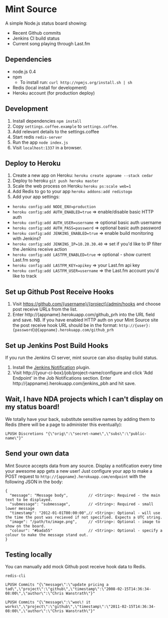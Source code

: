Mint Source
=========

A simple Node.js status board showing:

- Recent Github commits
- Jenkins CI build status
- Current song playing through Last.fm

Dependencies
------------

- node.js 0.4
- npm
  - To install run: `curl http://npmjs.org/install.sh | sh`
- Redis (local install for development)
- Heroku account (for production deploy)

Development
------------

1. Install dependencies `npm install`
2. Copy `settings.coffee.example` to `settings.coffee`.
3. Add relevant details to the settings.coffee
4. Start redis `redis-server`
5. Run the app `node index.js`
6. Visit `localhost:1337` in a browser.

Deploy to Heroku
------------

1. Create a new app on Heroku: `heroku create appname --stack cedar`
2. Deploy to heroku `git push heroku master`
3. Scale the web process on Heroku `heroku ps:scale web=1`
4. Add Redis to go to your app `heroku addons:add redistogo`
5. Add your app settings:
  - `heroku config:add NODE_ENV=production`
  - `heroku config:add AUTH_ENABLED=true` => enable/disable basic HTTP auth
  - `heroku config:add AUTH_USER=username` => optional basic auth username
  - `heroku config:add AUTH_PASS=password` => optional basic auth password
  - `heroku config:add JENKINS_ENABLED=true` => enable build monitoring with Jenkins?
  - `heroku config:add JENKINS_IP=10.20.30.40` => set if you'd like to IP filter the Jenkins receive action
  - `heroku config:add LASTFM_ENABLED=true` => optional - show current Last.fm song
  - `heroku config:add LASTFM_KEY=apikey` => your Last.fm api key
  - `heroku config:add LASTFM_USER=username` => the Last.fm account you'd like to track

Set up Github Post Receive Hooks
---------------

1. Visit https://github.com/{username}/{project}/admin/hooks and choose post receive URLs from the list.
2. Enter http://{appname}.herokuapp.com/github_prh into the URL field and save.
NB. If you have enabled HTTP auth on your Mint Source site the post receive hook URL should be in the format: `http://{user}:{password}@{appname}.herokuapp.com/github_prh`

Set up Jenkins Post Build Hooks
---------------

If you run the Jenkins CI server, mint source can also display build status.

1. Install the [Jenkins Notification](https://wiki.jenkins-ci.org/display/JENKINS/Notification+Plugin) plugin.
2. Visit http://{your-ci-box}/job/project-name/configure and click 'Add Endpoint' in the Job Notifications section. Enter http://{appname}.herokuapp.com/jenkins_pbh and hit save.

Wait, I have NDA projects which I can't display on my status board!
---------------

We totally have your back, substitute sensitive names by adding them to Redis (there will be a page to administer this eventually):

    LPUSH Discretions "{\"orig\":\"secret-name\",\"subs\":\"public-name\"}"

Send your own data
---------------
Mint Source accepts data from any source. Display a notification every time your awesome app gets a new user! Just configure your app to make a POST request to `http://{appname}.herokuapp.com/endpoint` with the following JSON in the body:

    {
      "message": "Message body",         // <String>: Required - the main text to be displayed.
      "submessage": "submessage",        // <String>: Required - small lower message
      "timestamp": "2012-01-01T00:00:00",// <String>: Optional - will use the time the post was recieved if not specified. Expects a UTC string.
      "image": "/path/to/image.png",     // <String>: Optional - image to show on the board.
      "colour": "#bada55"                // <String>: Optional - specify a colour to make the message stand out.
    }


Testing locally
---------------

You can manually add mock Github post receive hook data to Redis.

    redis-cli

    LPUSH Commits "{\"message\":\"update pricing a tad\",\"project\":\"github\",\"timestamp\":\"2008-02-15T14:36:34-08:00\",\"author\":\"Chris Wanstrath\"}"

    LPUSH Commits "{\"message\":\"woo\! it works\",\"project\":\"github\",\"timestamp\":\"2011-02-15T14:36:34-08:00\",\"author\":\"Chris Wanstrath\"}"
